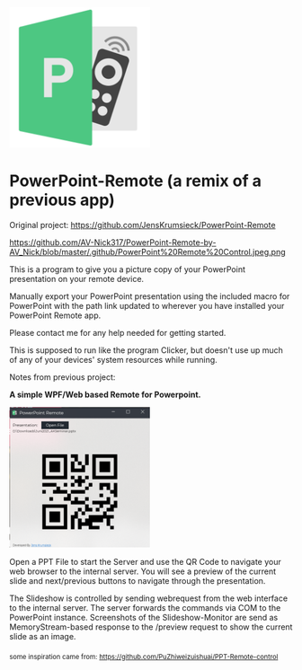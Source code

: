 <img src="https://raw.githubusercontent.com/JensKrumsieck/PowerPoint-Remote/master/PowerPoint%20Remote/Resources/PPTRemote.png" alt="PPTRemote" width="250px"/>

# PowerPoint-Remote (a remix of a previous app)

Original project: https://github.com/JensKrumsieck/PowerPoint-Remote

https://github.com/AV-Nick317/PowerPoint-Remote-by-AV_Nick/blob/master/.github/PowerPoint%20Remote%20Control.jpeg.png 

This is a program to give you a picture copy of your PowerPoint presentation on your remote device. 

Manually export your PowerPoint presentation using the included macro for PowerPoint with the path link updated to wherever you have installed your PowerPoint Remote app. 

Please contact me for any help needed for getting started. 

This is supposed to run like the program Clicker, but doesn't use up much of any of your devices' system resources while running. 



Notes from previous project:

**A simple WPF/Web based Remote for Powerpoint.**

<img src="https://raw.githubusercontent.com/JensKrumsieck/PowerPoint-Remote/master/.github/screenshot.png" alt="PPTRemote" width="250px"/>

Open a PPT File to start the Server and use the QR Code to navigate your web browser to the internal server. You will see a preview of the current slide and next/previous buttons to navigate through the presentation.

The Slideshow is controlled by sending webrequest from the web interface to the internal server. The server forwards the commands via COM to the PowerPoint instance. Screenshots of the Slideshow-Monitor are send as MemoryStream-based response to the /preview request to show the current slide as an image.

<sub>some inspiration came from: https://github.com/PuZhiweizuishuai/PPT-Remote-control</sub>

